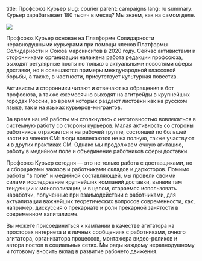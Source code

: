 title: Профсоюз Курьер
slug: courier
parent: campaigns
lang: ru
summary: Курьер зарабатывает 180 тысяч в месяц? Мы знаем, как на самом деле.

![]({attach}cover.jpg)

Профсоюз Курьер основан на Платформе Солидарности неравнодушными курьерами при помощи членов Платформы Солидарности и Союза марскиситов в 2020 году. Сейчас активистами и сторонниками организации налажена работа редакции профсоюза, выходят регулярные посты но только с актуальными новостями сферы доставки, но и освещаются примеры международной классовой борьбы, а также, в частности, присутствует культурная повестка.

Активисты и сторонники читают и отвечают на обращения в бот профсоюза, а также ежемесячно выходят на агитрейды в крупнейших городах России, во время которых раздают листовки как на русском языке, так и на языках курьеров-мигрантов. 

За время нашей работы мы столкнулись с неготовностью вовлекаться в системную работу со стороны курьеров. Малая активность со стороны работников отражается и на рабочей группе, состоящей по большей части из членов СМ: люди вовлекаются не на полную, также участвуют и в других практиках СМ. Однако мы продолжаем очную агитацию, работу в медийном поле и объединение работников сферы доставки.

Профсоюз Курьер сегодня — это не только работа с доставщиками, но и сборщиками заказов и работниками складов и дарксторов. Помимо работы "в поле" и медийной составляющей, мы провели своими силами исследование крупнейших компаний доставки, выявив там тенденции к монополизации, и в целом, стараемся использовать наработки, полученные при взаимодействии с работниками, для актуализации важнейших теоретических вопросов современности, как, например, дискуссия о прекариате и роли прекарной занятости в современном капитализме.

Вы можете присоединиться к кампании в качестве агитатора на просторах интернета и в личных сообщениях с работниками, очного агитатора, организатора процессов, монтажера видео-роликов и автора постов в социальных сетях. Мы рады каждому неравнодушному и готовому вносить вклад в развитие рабочего движения.
